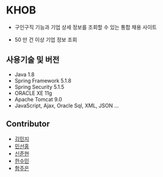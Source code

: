 # KHOB
- 구인구직 기능과 기업 상세 정보를 조회할 수 있는 통합 채용 사이트

- 50 만 건 이상 기업 정보 조회

## 사용기술 및 버전
- Java 1.8
- Spring Framework 5.1.8
- Spring Security 5.1.5
- ORACLE XE 11g 
- Apache Tomcat 9.0
- JavaScript, Ajax, Oracle Sql, XML, JSON ...

## Contributor
- <a href="https://github.com/minjiD" >김민지</a>
- <a href="https://github.com/yjayo0124">민선홍</a>
- <a href="https://github.com/JoonHyun94">신준현</a>
- <a href="https://github.com/KHHSM">한수민</a>
- <a href="https://github.com/jueunham">함주은</a>
